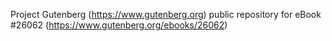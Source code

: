 Project Gutenberg (https://www.gutenberg.org) public repository for eBook #26062 (https://www.gutenberg.org/ebooks/26062)
